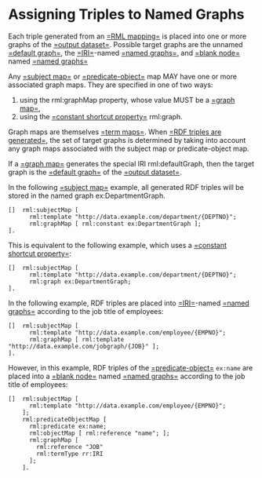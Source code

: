 # Assigning Triples to Named Graphs

Each triple generated from an [=RML mapping=]() is placed into one or more graphs of the [=output dataset=](). Possible target graphs are the unnamed [=default graph=](), the [=IRI=]()-named [=named graphs=](), and [=blank node=]() named [=named graphs=]()

Any [=subject map=]() or [=predicate-object=]() map MAY have one or more associated graph maps. They are specified in one of two ways:

1. using the rml:graphMap property, whose value MUST be a [=graph map=](),
2. using the [=constant shortcut property=]() rml:graph.

Graph maps are themselves [=term maps=](). When [=RDF triples are generated=](), the set of target graphs is determined by taking into account any graph maps associated with the subject map or predicate-object map.

If a [=graph map=]() generates the special IRI rml:defaultGraph, then the target graph is the [=default graph=]() of the [=output dataset=]().

In the following [=subject map=]() example, all generated RDF triples will be stored in the named graph ex:DepartmentGraph.

```turtle
[]  rml:subjectMap [
      rml:template "http://data.example.com/department/{DEPTNO}";
      rml:graphMap [ rml:constant ex:DepartmentGraph ];
].
```
This is equivalent to the following example, which uses a [=constant shortcut property=]():

```turtle
[]  rml:subjectMap [
      rml:template "http://data.example.com/department/{DEPTNO}";
      rml:graph ex:DepartmentGraph;
].
```
In the following example, RDF triples are placed into [=IRI=]()-named [=named graphs=]() according to the job title of employees:
```turtle
[]  rml:subjectMap [
      rml:template "http://data.example.com/employee/{EMPNO}";
      rml:graphMap [ rml:template "http://data.example.com/jobgraph/{JOB}" ];
].
```

However, in this example, RDF triples of the [=predicate-object=]() `ex:name` are placed into a [=blank node=]() named [=named graphs=]() according to the job title of employees:
```turtle
[]  rml:subjectMap [
      rml:template "http://data.example.com/employee/{EMPNO}";
    ];
    rml:predicateObjectMap [
      rml:predicate ex:name;
      rml:objectMap [ rml:reference "name"; ];
      rml:graphMap [
        rml:reference "JOB"
        rml:termType rr:IRI
      ];
    ].
```

